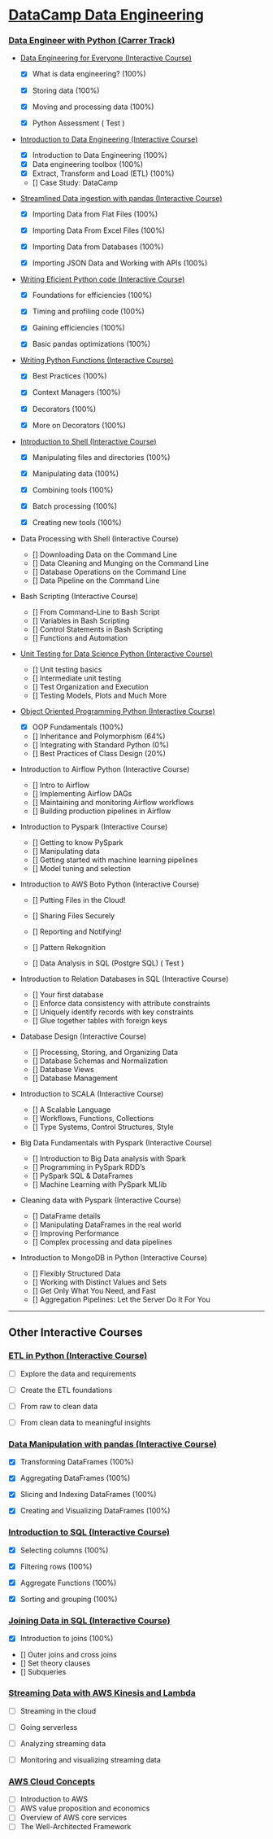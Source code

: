 # [DataCamp Data Engineering](https://datacamp.com)

### [Data Engineer with Python (Carrer Track)](https://app.datacamp.com/learn/career-tracks/data-engineer-with-python)

- [Data Engineering for Everyone (Interactive Course)](https://app.datacamp.com/learn/courses/data-engineering-for-everyone)
    - [x]  What is data engineering? (100%)
    - [x]  Storing data (100%)
    - [x]  Moving and processing data (100%)


    - [X]  Python Assessment ( Test )


- [Introduction to Data Engineering (Interactive Course)](https://app.datacamp.com/learn/courses/introduction-to-data-engineering)
    - [x]  Introduction to Data Engineering (100%)
    - [x]  Data engineering toolbox (100%)
    - [x]  Extract, Transform and Load (ETL) (100%)
    - []  Case Study: DataCamp


- [Streamlined Data ingestion with pandas (Interactive Course)](https://app.datacamp.com/learn/courses/streamlined-data-ingestion-with-pandas)
    - [x]  Importing Data from Flat Files (100%)
    - [x]  Importing Data From Excel Files (100%)
    - [X]  Importing Data from Databases (100%)
    - [x]  Importing JSON Data and Working with APIs (100%)


- [Writing Eficient Python code (Interactive Course)](https://app.datacamp.com/learn/courses/writing-efficient-python-code)
    - [x]  Foundations for efficiencies (100%)
    - [X]  Timing and profiling code (100%)
    - [X]  Gaining efficiencies (100%)
    - [X]  Basic pandas optimizations (100%)


- [Writing Python Functions (Interactive Course)](https://app.datacamp.com/learn/courses/writing-functions-in-python)
    - [x]  Best Practices (100%)
    - [X]  Context Managers (100%)
    - [X]  Decorators (100%)
    - [x]  More on Decorators (100%)


- [Introduction to Shell (Interactive Course)](https://app.datacamp.com/learn/courses/introduction-to-shell)
    - [x]  Manipulating files and directories (100%)
    - [x]  Manipulating data (100%)
    - [x]  Combining tools (100%)
    - [x]  Batch processing (100%)
    - [x]  Creating new tools (100%)


- Data Processing with Shell (Interactive Course)
    - []  Downloading Data on the Command Line 
    - []  Data Cleaning and Munging on the Command Line 
    - []  Database Operations on the Command Line 
    - []  Data Pipeline on the Command Line 


- Bash Scripting (Interactive Course)
    - []  From Command-Line to Bash Script 
    - []  Variables in Bash Scripting 
    - []  Control Statements in Bash Scripting 
    - []  Functions and Automation    


- [Unit Testing for Data Science Python (Interactive Course)](https://app.datacamp.com/learn/courses/unit-testing-for-data-science-in-python)
    - []  Unit testing basics 
    - []  Intermediate unit testing 
    - []  Test Organization and Execution 
    - []  Testing Models, Plots and Much More 


- [Object Oriented Programming Python (Interactive Course)](https://app.datacamp.com/learn/courses/object-oriented-programming-in-python)
    - [X]  OOP Fundamentals (100%)
    - []  Inheritance and Polymorphism (64%)
    - []  Integrating with Standard Python (0%)
    - []  Best Practices of Class Design (20%)


- Introduction to Airflow Python (Interactive Course) 
    - []  Intro to Airflow 
    - []  Implementing Airflow DAGs 
    - []  Maintaining and monitoring Airflow workflows 
    - []  Building production pipelines in Airflow 


- Introduction to Pyspark (Interactive Course)
    - []  Getting to know PySpark 
    - []  Manipulating data 
    - []  Getting started with machine learning pipelines 
    - []  Model tuning and selection 


- Introduction to AWS Boto Python (Interactive Course)
    - []  Putting Files in the Cloud! 
    - []  Sharing Files Securely 
    - []  Reporting and Notifying! 
    - []  Pattern Rekognition 


    - []  Data Analysis in SQL (Postgre SQL) ( Test )


- Introduction to Relation Databases in SQL (Interactive Course)
    - []  Your first database 
    - []  Enforce data consistency with attribute constraints 
    - []  Uniquely identify records with key constraints 
    - []  Glue together tables with foreign keys 


- Database Design (Interactive Course)
    - []  Processing, Storing, and Organizing Data 
    - []  Database Schemas and Normalization 
    - []  Database Views 
    - []  Database Management 


- Introduction to SCALA (Interactive Course)
    - []  A Scalable Language 
    - []  Workflows, Functions, Collections 
    - []  Type Systems, Control Structures, Style 

- Big Data Fundamentals with Pyspark (Interactive Course)
    - []  Introduction to Big Data analysis with Spark 
    - []  Programming in PySpark RDD’s 
    - []  PySpark SQL & DataFrames 
    - []  Machine Learning with PySpark MLlib 


- Cleaning data with Pyspark (Interactive Course)
    - []  DataFrame details 
    - []  Manipulating DataFrames in the real world 
    - []  Improving Performance 
    - []  Complex processing and data pipelines 

- Introduction to MongoDB in Python (Interactive Course)
    - []  Flexibly Structured Data 
    - []  Working with Distinct Values and Sets 
    - []  Get Only What You Need, and Fast 
    - []  Aggregation Pipelines: Let the Server Do It For You 

---

## Other Interactive Courses

### [ETL in Python (Interactive Course)](https://app.datacamp.com/learn/courses/etl-in-python)
- [ ]  Explore the data and requirements
- [ ]  Create the ETL foundations
- [ ]  From raw to clean data
- [ ]  From clean data to meaningful insights


### [Data Manipulation with pandas (Interactive Course)](https://app.datacamp.com/learn/courses/data-manipulation-with-pandas)
- [x]  Transforming DataFrames (100%)
- [x]  Aggregating DataFrames (100%)
- [x]  Slicing and Indexing DataFrames (100%)
- [x]  Creating and Visualizing DataFrames (100%)


### [Introduction to SQL (Interactive Course)](https://app.datacamp.com/learn/courses/introduction-to-sql) 
- [x] Selecting columns (100%)
- [x] Filtering rows (100%)
- [x] Aggregate Functions (100%)
- [x] Sorting and grouping  (100%)


### [Joining Data in SQL (Interactive Course)](https://app.datacamp.com/learn/courses/joining-data-in-sql)
- [x] Introduction to joins (100%)
- [] Outer joins and cross joins 
- [] Set theory clauses 
- [] Subqueries


### [Streaming Data with AWS Kinesis and Lambda](https://app.datacamp.com/learn/courses/streaming-data-with-aws-kinesis-and-lambda)
- [ ] Streaming in the cloud
- [ ] Going serverless 
- [ ] Analyzing streaming data 
- [ ] Monitoring and visualizing streaming data 


### [AWS Cloud Concepts](https://app.datacamp.com/learn/courses/aws-cloud-concepts)
- [ ] Introduction to AWS 
- [ ] AWS value proposition and economics 
- [ ] Overview of AWS core services 
- [ ] The Well-Architected Framework 